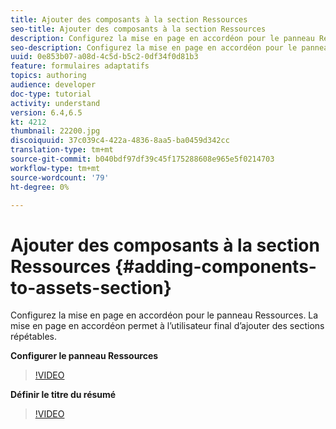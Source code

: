 ```yaml
---
title: Ajouter des composants à la section Ressources
seo-title: Ajouter des composants à la section Ressources
description: Configurez la mise en page en accordéon pour le panneau Ressources. La mise en page en accordéon permet à l’utilisateur final d’ajouter des sections répétables.
seo-description: Configurez la mise en page en accordéon pour le panneau Ressources. La mise en page en accordéon permet à l’utilisateur final d’ajouter des sections répétables.
uuid: 0e853b07-a08d-4c5d-b5c2-0df34f0d81b3
feature: formulaires adaptatifs
topics: authoring
audience: developer
doc-type: tutorial
activity: understand
version: 6.4,6.5
kt: 4212
thumbnail: 22200.jpg
discoiquuid: 37c039c4-422a-4836-8aa5-ba0459d342cc
translation-type: tm+mt
source-git-commit: b040bdf97df39c45f175288608e965e5f0214703
workflow-type: tm+mt
source-wordcount: '79'
ht-degree: 0%

---
```



# Ajouter des composants à la section Ressources {#adding-components-to-assets-section}

Configurez la mise en page en accordéon pour le panneau Ressources. La mise en page en accordéon permet à l’utilisateur final d’ajouter des sections répétables.

**Configurer le panneau Ressources**

>[!VIDEO](https://video.tv.adobe.com/v/22200?quality=9&learn=on)

**Définir le titre du résumé**
>[!VIDEO](https://video.tv.adobe.com/v/28387)



